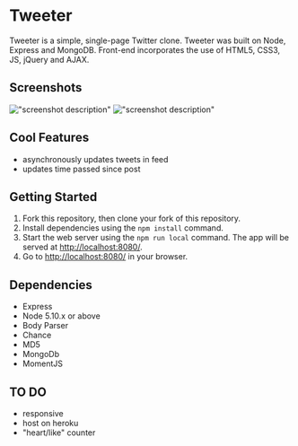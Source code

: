 # Tweeter 

Tweeter is a simple, single-page Twitter clone. Tweeter was built on Node, Express and MongoDB. Front-end incorporates the use of HTML5, CSS3, JS, jQuery and AJAX. 

## Screenshots 

!["screenshot description"](#)
!["screenshot description"](#)

## Cool Features
- asynchronously updates tweets in feed 
- updates time passed since post 

## Getting Started

1. Fork this repository, then clone your fork of this repository.
2. Install dependencies using the `npm install` command.
3. Start the web server using the `npm run local` command. The app will be served at <http://localhost:8080/>.
4. Go to <http://localhost:8080/> in your browser.

## Dependencies

- Express
- Node 5.10.x or above
- Body Parser
- Chance
- MD5
- MongoDb
- MomentJS

## TO DO
- responsive 
- host on heroku 
- "heart/like" counter
